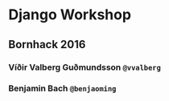 # Django Workshop
## Bornhack 2016
### Víðir Valberg Guðmundsson `@vvalberg`
### Benjamin Bach `@benjaoming`